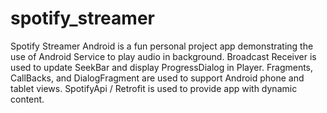 # spotify_streamer

Spotify Streamer Android is a fun personal project app demonstrating the use of Android Service to play audio in background. Broadcast Receiver is used to update SeekBar and display ProgressDialog in Player.
Fragments, CallBacks, and DialogFragment are used to support Android phone and tablet views. 
SpotifyApi / Retrofit is used to provide app with dynamic content.
